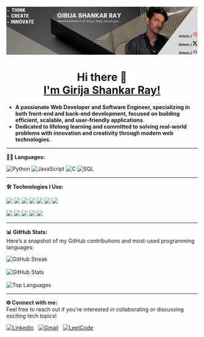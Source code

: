![banner](./assets/Github%20Background.png)

<div align="center">
    <h1>Hi there 
        <span class="wave-hand">👋</span>
        <br>
        <a href="https://github.com/Girijaray07">
            I'm Girija Shankar Ray!
        </a>
    </h1>
</div>

-   <strong>A passionate Web Developer and Software Engineer, specializing in both front-end and back-end development, focused on building efficient, scalable, and user-friendly applications.</strong>
-   <strong>Dedicated to lifelong learning and committed to solving real-world problems with innovation and creativity through modern web technologies.</strong>

---

**👨‍💻 Languages:**

![Python](https://img.shields.io/badge/-Python-000?&logo=Python)
![JavaScript](https://img.shields.io/badge/-JavaScript-000?&logo=JavaScript)
![C](https://img.shields.io/badge/-C-000?&logo=C)
![SQL](https://img.shields.io/badge/-SQL-000?&logo=MySQL)

---

**🛠 Technologies I Use:**

![](https://img.shields.io/badge/HTML5-E34F26?style=for-the-badge&logo=html5&logoColor=white)
![](https://img.shields.io/badge/CSS3-1572B6?style=for-the-badge&logo=css3&logoColor=white)
![](https://img.shields.io/badge/JavaScript-F7DF1E?style=for-the-badge&logo=javascript&logoColor=black)
![](https://img.shields.io/badge/React-61DAFB?style=for-the-badge&logo=react&logoColor=white)
![](https://img.shields.io/badge/Node.js-86BE00?style=for-the-badge&logo=node.js&logoColor=white)
![](https://img.shields.io/badge/MySQL-F79F17?style=for-the-badge&logo=mysql&logoColor=white)
![](https://img.shields.io/badge/Markdown-F71A4A?style=for-the-badge&logo=markdown&logoColor=white)

![](https://img.shields.io/badge/npm-CB3837?style=for-the-badge&logo=npm&logoColor=white)
![](https://img.shields.io/badge/Bash-4EAA25?style=for-the-badge&logo=gnubash&logoColor=white)
![](https://img.shields.io/badge/Git-F05032?style=for-the-badge&logo=git&logoColor=white)
![](https://img.shields.io/badge/Github-F05032?style=for-the-badge&logo=github&logoColor=white)
![](https://img.shields.io/badge/VS_Code-0078D4?style=for-the-badge&logo=visual%20studio%20code&logoColor=white)

---

**📊 GitHub Stats:**  
Here’s a snapshot of my GitHub contributions and most-used programming languages:

<p align="left">
  <img src="https://streak-stats.demolab.com?user=Girijaray07&theme=gruvbox&hide_border=false" alt="GitHub Streak" />
  <br><br>
  <img src="https://github-readme-stats.vercel.app/api?username=Girijaray07&show=prs_merged_percentage&theme=gruvbox&show_owner=true" alt="GitHub Stats" />
  <br><br>
  <img src="https://github-readme-stats.vercel.app/api/top-langs/?username=Girijaray07&layout=compact&theme=gruvbox" alt="Top Languages" />
</p>

---

**🌐 Connect with me:**  
Feel free to reach out if you're interested in collaborating or discussing exciting tech topics!

[![LinkedIn](https://img.shields.io/badge/LinkedIn-0A66C2?style=for-the-badge&logo=linkedin&logoColor=white)](https://www.linkedin.com/in/girija-shankar-ray/) &nbsp;
[![Gmail](https://img.shields.io/badge/Gmail-D14836?style=for-the-badge&logo=gmail&logoColor=white)](mailto:girijaray64@gmail.com) &nbsp;
[![LeetCode](https://img.shields.io/badge/LeetCode-FFA116?style=for-the-badge&logo=leetcode&logoColor=black)](https://leetcode.com/u/Girijaray_7/)

<!-- [Portfolio](https://yourportfolio.com)-->

